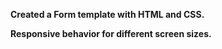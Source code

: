  <b>Created a Form template with HTML and CSS.

Responsive behavior for different screen sizes.</b>
